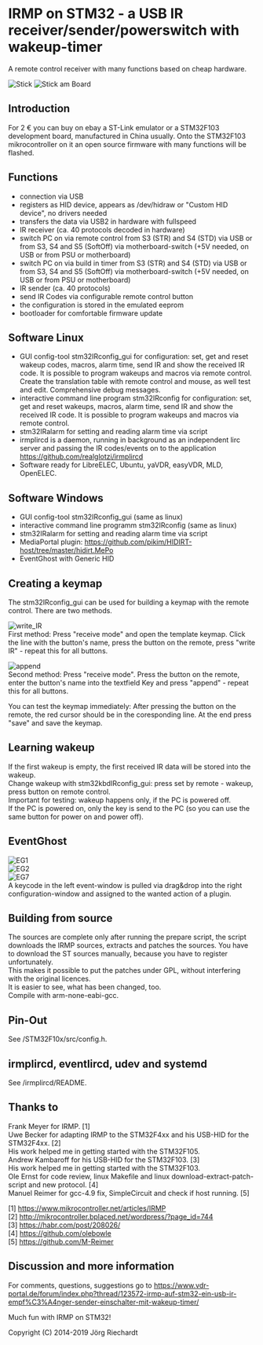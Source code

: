 # IRMP on STM32 - a USB IR receiver/sender/powerswitch with wakeup-timer

A remote control receiver with many functions based on cheap hardware.

![Stick](https://raw.githubusercontent.com/wiki/j1rie/IRMP_STM32_KBD/images/Stick.jpg)
![Stick am Board](https://raw.githubusercontent.com/wiki/j1rie/IRMP_STM32_KBD/images/Stick_am_Board.jpg)
 
## Introduction
For 2 € you can buy on ebay a ST-Link emulator or a STM32F103 development board, manufactured in China usually. Onto the STM32F103 mikrocontroller on it an open source firmware with many functions will be flashed.

## Functions
* connection via USB 
* registers as HID device, appears as /dev/hidraw or "Custom HID device", no drivers needed
* transfers the data via USB2 in hardware with fullspeed 
* IR receiver (ca. 40 protocols decoded in hardware) 
* switch PC on via remote control from S3 (STR) and S4 (STD) via USB or from S3, S4 and S5 (SoftOff) via motherboard-switch (+5V needed, on USB or from PSU or motherboard) 
* switch PC on via build in timer from S3 (STR) and S4 (STD) via USB or from S3, S4 and S5 (SoftOff) via motherboard-switch (+5V needed, on USB or from PSU or motherboard) 
* IR sender (ca. 40 protocols) 
* send IR Codes via configurable remote control button 
* the configuration is stored in the emulated eeprom
* bootloader for comfortable firmware update 

## Software Linux
* GUI config-tool stm32IRconfig_gui for configuration: set, get and reset wakeup codes, macros, alarm time, send IR and show the received IR code. It is possible to program wakeups and macros via remote control. Create the translation table with remote control and mouse, as well test and edit. Comprehensive debug messages.
* interactive command line program stm32IRconfig for configuration: set, get and reset wakeups, macros, alarm time, send IR and show the received IR code. It is possible to program wakeups and macros via remote control.
* stm32IRalarm for setting and reading alarm time via script 
* irmplircd is a daemon, running in background as an independent lirc server and passing the IR codes/events on to the application https://github.com/realglotzi/irmplircd
* Software ready for LibreELEC, Ubuntu, yaVDR, easyVDR, MLD, OpenELEC. 

## Software Windows
* GUI config-tool stm32IRconfig_gui (same as linux)
* interactive command line programm stm32IRconfig (same as linux)
* stm32IRalarm for setting and reading alarm time via script
* MediaPortal plugin: https://github.com/pikim/HIDIRT-host/tree/master/hidirt.MePo
* EventGhost with Generic HID 

## Creating a keymap
The stm32IRconfig_gui can be used for building a keymap with the remote control.
There are two methods.

![write_IR](https://raw.githubusercontent.com/wiki/j1rie/IRMP_STM32_KBD/images/write_IR.jpg)  
First method: Press "receive mode" and open the template keymap.
Click the line with the button's name, press the button on the remote, press "write IR" - repeat this for all buttons. 

![append](https://raw.githubusercontent.com/wiki/j1rie/IRMP_STM32_KBD/images/append.jpg)   
Second method: Press "receive mode".
Press the button on the remote, enter the button's name into the textfield Key and press "append" - repeat this for all buttons.

You can test the keymap immediately: After pressing the button on the remote, the red cursor should be in the coresponding line.
At the end press "save" and save the keymap.

## Learning wakeup
If the first wakeup is empty, the first received IR data will be stored into the wakeup.  
Change wakeup with stm32kbdIRconfig_gui: press set by remote - wakeup, press button on remote control.  
Important for testing: wakeup happens only, if the PC is powered off.  
If the PC is powered on, only the key is send to the PC (so you can use the same button for power on and power off).  

## EventGhost
![EG1](https://raw.githubusercontent.com/wiki/j1rie/IRMP_STM32_KBD/images/EG1.jpg)   
![EG2](https://raw.githubusercontent.com/wiki/j1rie/IRMP_STM32_KBD/images/EG2.jpg)   
![EG7](https://raw.githubusercontent.com/wiki/j1rie/IRMP_STM32_KBD/images/EG7.jpg)   
A keycode in the left event-window is pulled via drag&drop into the right configuration-window and assigned to the wanted action of a plugin. 

## Building from source
The sources are complete only after running the prepare script, the script downloads the IRMP sources, extracts and patches the sources. You have to download the ST sources manually, because you have to register unfortunately.  
This makes it possible to put the patches under GPL, without interfering with the original licences.  
It is easier to see, what has been changed, too.  
Compile with arm-none-eabi-gcc.  

## Pin-Out
See /STM32F10x/src/config.h.

## irmplircd, eventlircd, udev and systemd
See /irmplircd/README.

## Thanks to
Frank Meyer for IRMP. [1]  
Uwe Becker for adapting IRMP to the STM32F4xx and his USB-HID for the STM32F4xx. [2]  
His work helped me in getting started with the STM32F105.  
Andrew Kambaroff for his USB-HID for the STM32F103. [3]  
His work helped me in getting started with the STM32F103.  
Ole Ernst for code review, linux Makefile and linux download-extract-patch-script and new protocol. [4]  
Manuel Reimer for gcc-4.9 fix, SimpleCircuit and check if host running. [5]  

[1] https://www.mikrocontroller.net/articles/IRMP  
[2] http://mikrocontroller.bplaced.net/wordpress/?page_id=744  
[3] https://habr.com/post/208026/  
[4] https://github.com/olebowle  
[5] https://github.com/M-Reimer  

## Discussion and more information
For comments, questions, suggestions go to https://www.vdr-portal.de/forum/index.php?thread/123572-irmp-auf-stm32-ein-usb-ir-empf%C3%A4nger-sender-einschalter-mit-wakeup-timer/

Much fun with IRMP on STM32!

Copyright (C) 2014-2019 Jörg Riechardt
